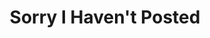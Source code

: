 ---
ee_id: '98'
site: '1'
type: '2'
url: 2010-020-sorry-i-havent-posted
title: Sorry I Haven't Posted
year: '2010'
display_year: '2010'
medium: Website
dims:
pitch: "​Blog which re-posts the best blog posts of people apologizing for not posting
  to their blogs"
ps:
live_url: http://sorry.coryarcangel.com/
related:
youtube:
related_code:
imgs: sorry-2010-020-digital-4-database-ih.jpg
subheading:
download:
add_credit:
add_credits:
commission:
layout: things-i-made
---